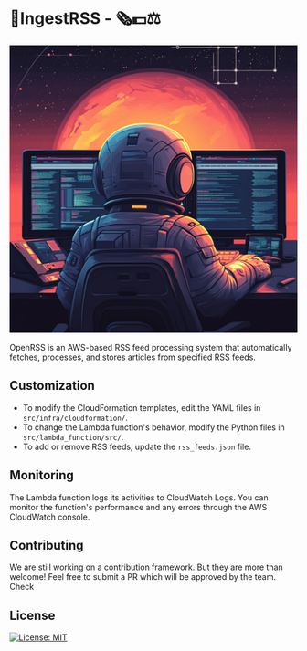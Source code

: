 # 🚀IngestRSS - 🗞️💵⚖

![Header](wallpaper.png)

OpenRSS is an AWS-based RSS feed processing system that automatically fetches, processes, and stores articles from specified RSS feeds.

## Customization

- To modify the CloudFormation templates, edit the YAML files in `src/infra/cloudformation/`.
- To change the Lambda function's behavior, modify the Python files in `src/lambda_function/src/`.
- To add or remove RSS feeds, update the `rss_feeds.json` file.


## Monitoring
The Lambda function logs its activities to CloudWatch Logs. You can monitor the function's performance and any errors through the AWS CloudWatch console.

## Contributing
We are still working on a contribution framework. But they are more than welcome! Feel free to submit a PR which will be approved by the team.
Check

## License
[![License: MIT](https://img.shields.io/badge/License-MIT-green.svg)](https://opensource.org/licenses/MIT)

